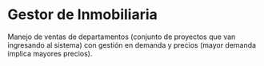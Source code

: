 # Gestor de Inmobiliaria

Manejo de ventas de departamentos (conjunto de proyectos que van ingresando al sistema) con gestión en demanda y precios (mayor demanda implica mayores precios).
